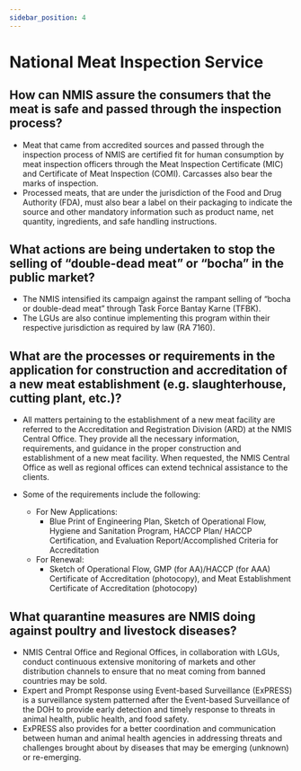 ```yaml
---
sidebar_position: 4
---
```


# National Meat Inspection Service

## How can NMIS assure the consumers that the meat is safe and passed through the inspection process?

- Meat that came from accredited sources and passed through the inspection process of NMIS are certified fit for human consumption by meat inspection officers through the Meat Inspection Certificate (MIC) and Certificate of Meat Inspection (COMI). Carcasses also bear the marks of inspection.
- Processed meats, that are under the jurisdiction of the Food and Drug Authority (FDA), must also bear a label on their packaging to indicate the source and other mandatory information such as product name, net quantity, ingredients, and safe handling instructions.

## What actions are being undertaken to stop the selling of “double-dead meat” or “bocha” in the public market?

- The NMIS intensified its campaign against the rampant selling of “bocha or double-dead meat” through Task Force Bantay Karne (TFBK).  
- The LGUs are also continue implementing this program within their respective jurisdiction as required by law (RA 7160).

## What are the processes or requirements in the application for construction and accreditation of a new meat establishment (e.g. slaughterhouse, cutting plant, etc.)?

- All matters pertaining to the establishment of a new meat facility are referred to the Accreditation and Registration Division (ARD) at the NMIS Central Office. They provide all the necessary information, requirements, and guidance in the proper construction and establishment of a new meat facility. When requested, the NMIS Central Office as well as regional offices can extend technical assistance to the clients.
- Some of the requirements include the following:

  - For New Applications:
    - Blue Print of Engineering Plan, Sketch of Operational Flow, Hygiene and Sanitation Program, HACCP Plan/ HACCP Certification, and Evaluation Report/Accomplished Criteria for	Accreditation
  - For Renewal:
    - Sketch of Operational Flow, GMP (for	AA)/HACCP (for AAA)	Certificate	of Accreditation	(photocopy), and Meat Establishment Certificate	of Accreditation	(photocopy)

## What quarantine measures are NMIS doing against poultry and livestock diseases?

- NMIS Central Office and Regional Offices, in collaboration with LGUs, conduct continuous extensive monitoring of markets and other distribution channels to ensure that no meat coming from banned countries may be sold.
- Expert and Prompt Response using Event-based Surveillance (ExPRESS) is a surveillance system patterned after the Event-based Surveillance of the DOH to provide early detection and timely response to threats in animal health, public health, and food safety.
- ExPRESS also provides for a better coordination and communication between human and animal health agencies in addressing threats and challenges brought about by diseases that may be emerging (unknown) or re-emerging.


